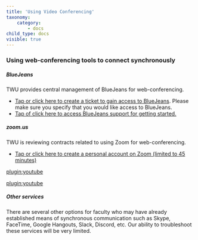 ```yaml
---
title: 'Using Video Conferencing'
taxonomy:
    category:
        - docs
child_type: docs
visible: true
---
```


### Using web-conferencing tools to connect synchronously
##### BlueJeans
TWU provides central management of BlueJeans for web-conferencing.
- [Tap or click here to create a ticket to gain access to BlueJeans](https://trinitywestern.teamdynamix.com/TDClient/1904/Portal/Requests/ServiceDet?ID=14119). Please make sure you specify that you would like access to BlueJeans.
- [Tap of click here to access BlueJeans support for getting started.](https://support.bluejeans.com/s/getting-started-meetings-user-step-1)

##### zoom.us
TWU is reviewing contracts related to using Zoom for web-conferencing.
- [Tap or click here to create a personal account on Zoom (limited to 45 minutes)](https://zoom.us/signup)

[plugin:youtube](https://www.youtube.com/watch?v=vFhAEoCF7jg)

[plugin:youtube](https://www.youtube.com/watch?v=AYzPS28rg7E)

##### Other services
There are several other options for faculty who may have already established means of synchronous communication such as Skype, FaceTime, Google Hangouts, Slack, Discord, etc. Our ability to troubleshoot these services will be very limited.
